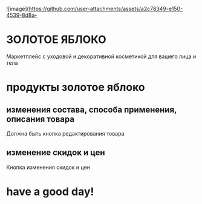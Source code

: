 ![image](https://github.com/user-attachments/assets/a2c78349-e150-4539-8d8a-
# ЗОЛОТОЕ ЯБЛОКО

Маркетплейс с уходовой и декоративной косметикой для вашего лица и тела


# продукты золотое яблоко 
## изменения состава, способа применения, описания товара
Должна быть кнопка редактирования товара
## изменение скидок и цен
Кнопка изменения скидок и цен


# have a good day!
